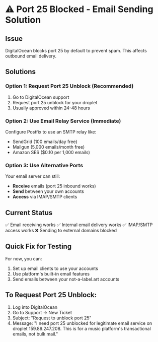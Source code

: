 # ⚠️ Port 25 Blocked - Email Sending Solution

## Issue
DigitalOcean blocks port 25 by default to prevent spam. This affects outbound email delivery.

## Solutions

### Option 1: Request Port 25 Unblock (Recommended)
1. Go to DigitalOcean support
2. Request port 25 unblock for your droplet
3. Usually approved within 24-48 hours

### Option 2: Use Email Relay Service (Immediate)
Configure Postfix to use an SMTP relay like:
- SendGrid (100 emails/day free)
- Mailgun (5,000 emails/month free)
- Amazon SES ($0.10 per 1,000 emails)

### Option 3: Use Alternative Ports
Your email server can still:
- **Receive** emails (port 25 inbound works)
- **Send** between your own accounts
- **Access** via IMAP/SMTP clients

## Current Status
✅ Email receiving works
✅ Internal email delivery works
✅ IMAP/SMTP access works
❌ Sending to external domains blocked

## Quick Fix for Testing
For now, you can:
1. Set up email clients to use your accounts
2. Use platform's built-in email features
3. Send emails between your not-a-label.art accounts

## To Request Port 25 Unblock:
1. Log into DigitalOcean
2. Go to Support → New Ticket
3. Subject: "Request to unblock port 25"
4. Message: "I need port 25 unblocked for legitimate email service on droplet 159.89.247.208. This is for a music platform's transactional emails, not bulk mail."